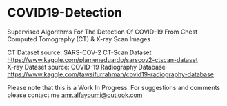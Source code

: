 # COVID19-Detection
Supervised Algorithms For The Detection Of COVID-19 From Chest Computed Tomography (CT) & X-ray Scan Images

CT Dataset source: SARS-COV-2 CT-Scan Dataset https://www.kaggle.com/plameneduardo/sarscov2-ctscan-dataset \
X-ray Dataset source: COVID-19 Radiography Database https://www.kaggle.com/tawsifurrahman/covid19-radiography-database

Please note that this is a Work In Progress. For suggestions and comments please contact me amr.alfayoumi@outlook.com
